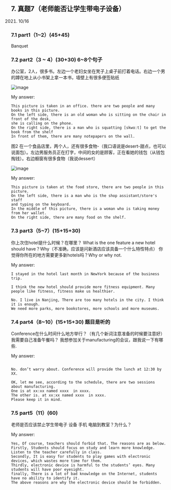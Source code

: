 ## 7.	真题7（老师能否让学生带电子设备）
2021. 10/16
### 7.1	part1（1~2）(45+45)
Banquet

### 7.2	part2（3 ~ 4）(30+30) 6~8个句子

办公室，2人，很多书。左边一个老妇女坐在凳子上桌子前打着电话。右边一个男的蹲在地上从小书架上拿一本书，墙壁上有很多便签贴纸

![image](https://user-images.githubusercontent.com/2299635/171655770-077bc146-5fb8-4c76-94c8-4a816d654e30.png)

My answer:

```
This picture is taken in an office. there are two people and many books in this picture.
On the left side, there is an old woman who is sitting on the chair in front of the desk, 
she is calling on the phone.
On the right side, there is a man who is squatting [skwɑːt] to get the book from the shelf 
In front of them, there are many notepapers on the wall. 
```

图2 在一个食品店里，两个人，还有很多食物-（我口语说是desert-甜点，也可以说面包）。左边男服务员正在打字，中间的女的是顾客，正在看她的钱包（从钱包掏钱）。右边橱窗有很多食物（我说dessert）

![image](https://user-images.githubusercontent.com/2299635/171655810-48f38cc4-39f3-42aa-a5e2-a26c500c0130.png)

My answer:

```
This picture is taken at the food store, there are two people in this picture.
On the left side, there is a man who is the shop assistant/store's staff 
and typing on the keyboard.
In the middle of this picture, there is a woman who is taking money from her wallet.
On the right side, there are many food on the shelf.
```

### 7.3	part3（5~7）(15+15+30)

你上次住hotel是什么时候？在哪里？
What is the one feature a new hotel should have？Why（不准确，应该是问新酒店应该具备一个什么特性特点）
你觉得你所在的地方需要更多新hotels吗？Why or why not.

My answer:

```
I stayed in the hotel last month in NewYork because of the business trip.

I think the new hotel should provide more fitness equipment. Many people like fitness, fitness make us healthier.

No. I live in Nanjing, There are too many hotels in the city. I think it is enough. 
We need more parks, more bookstores, more schools and more museums.
```

### 7.4	part4（8~10）(15+15+30) 题目是听的
 
Conference在什么时间什么地方举行？（有几个新词注意准备的时候要注意好）
我需要自己准备午餐吗？
我想参加关于manufacturing的会议，跟我说一下有哪些.

My answer:
```
 
No. don’t warry about. Conference will provide the lunch at 12:30 by XX.

OK, let me see, according to the schedule, there are two sessions about manufacturing. 
One is at xx:xx named xxxx  in xxxx. 
The other is. at xx:xx named xxxx  in xxxx.
Please keep it in mind.
```

### 7.5	part5（11）(60)
 
老师是否应该禁止学生带电子 设备 手机 电脑到教室？为什么？

My answer:

```
Yes, Of course, teachers should forbid that. The reasons are as below.
Firstly, Students should focus on study and learn more knowledge. Listen to the teacher carefully in class.
Secondly, It is easy for students to play games with electronic devices, which wastes more time for them.
Thirdly, electronic device is harmful to the students’ eyes. Many students will have poor eyesight.
finally, There is a lot of bad knowledge on the Internet, students have no ability to identify it.
The above reasons are why the electronic device should be forbidden.
```
